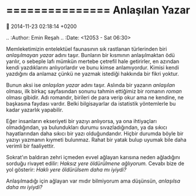 ===============
Anlaşılan Yazar
===============

:date: 2014-11-23 02:18:14 +0200

.. :Author: Emin Reşah
.. :Date:   <12053 - Sat 06:30>

Memleketimizin entelektüel faunasının sık rastlanan türlerinden biri
*anlaşılmayan yazar* adını taşır. Bunların bir kısmının anlaşılmaktan
ödü yarılır, o sebeple lafı mümkün mertebe çetrefil hale getirirler, en
azından kendi yazdıklarını anlıyorlardır ve bunu kimse anlamıyordur.
Kimisi kendi yazdığını da anlamaz çünkü ne yazmak istediği hakkında bir
fikri yoktur. 

Bunun aksi ise *anlaşılan yazar* adını taşır. Aslında bir yazarın
*anlaşılan* olması, ilk birkaç sayfasından sonunu tahmin ettiğimiz bir
romanın *roman* olması gibidir. Adı romandır, birileri de para verip
okur ama ne kendine, ne başkasına faydası vardır. Belki bilgisayarlar da
istatistik yöntemlerle bu kadar yazarlık yapabilir.

Eğer insanların ekseriyeti bir yazıyı anlıyorsa, ya ona ihtiyaçları
olmadığından, ya bulundukları durumu sıvazladığından, ya da sıkıcı
hayatlarından daha sıkıcı bir yazı olduğundandır. Hiçbir durumda böyle
bir yazıyı yazmanın kıymeti bulunmaz. Rahat bir yatak bulup uyumak bile
daha verimli bir faaliyettir.

Sokrat'ın baldıran zehri içmeden evvel ağlayan karısına neden ağladığını
sorduğu rivayet edilir: *Haksız yere öldürülmene ağlıyorum.* Cevabı bize
de yol gösterir: *Haklı yere öldürülsem daha mı iyiydi?*

Anlaşılmadığı için ağlayan var mıdır bilmiyorum ama düşünsün, *anlaşılsa
daha mı iyiydi?*

